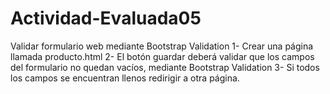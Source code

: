 # Actividad-Evaluada05
Validar formulario web mediante Bootstrap Validation
1- Crear una página llamada producto.html
2- El botón guardar deberá validar que los campos del formulario no quedan vacíos, mediante 
Bootstrap Validation
3- Si todos los campos se encuentran llenos redirigir a otra página.
